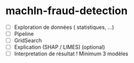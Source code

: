 # machln-fraud-detection

- [ ] Exploration de données ( statistiques, ...) 
- [ ] Pipeline 
- [ ] GridSearch 
- [ ] Explication (SHAP / LIMES) (optional)
- [ ] Interpretation de résultat ! Minimum 3 modèles

